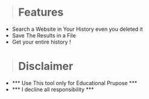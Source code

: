 > # Features


* Search a Website in Your History even you deleted it
* Save The Results in a File
* Get your entire history !

> # Disclaimer

* *** Use This tool only for Educational Prupose ***
* *** I decline all responsibility ***
